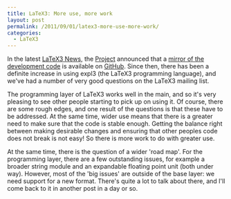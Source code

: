 ```yaml
---
title: LaTeX3: More use, more work
layout: post
permalink: /2011/09/01/latex3-more-use-more-work/
categories:
  - LaTeX3
---
```

In the latest [LaTeX3 News](https://www.latex-project.org/site-news.html#2011-08-09), the [Project](https://www.latex-project.org/) announced that a [mirror of the development code](https://github.com/latex3/svn-mirror) is available on [GitHub](https://github.com/). Since then, there has been a definite increase in using expl3 (the LaTeX3 programming language), and we've had a number of very good questions on the LaTeX3 mailing list.

The programming layer of LaTeX3 works well in the main, and so it's very pleasing to see other people starting to pick up on using it. Of course, there are some rough edges, and one result of the questions is that these have to be addressed. At the same time, wider use means that there is a greater need to make sure that the code is stable enough. Getting the balance right between making desirable changes and ensuring that other peoples code does not break is not easy! So there is more work to do with greater use.

At the same time, there is the question of a wider 'road map'. For the programming layer, there are a few outstanding issues, for example a broader string module and an expandable floating point unit (both under way). However, most of the 'big issues' are outside of the base layer: we need support for a new format. There's quite a lot to talk about there, and I'll come back to it in another post in a day or so.
